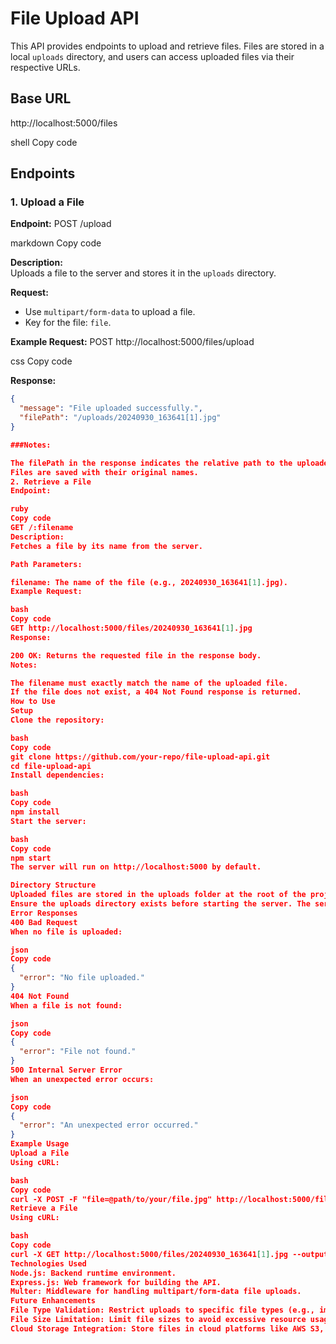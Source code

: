 # File Upload API

This API provides endpoints to upload and retrieve files. Files are stored in a local `uploads` directory, and users can access uploaded files via their respective URLs.

## Base URL

http://localhost:5000/files

shell
Copy code

## Endpoints

### 1. Upload a File

**Endpoint:**
POST /upload

markdown
Copy code

**Description:**  
Uploads a file to the server and stores it in the `uploads` directory.

**Request:**

- Use `multipart/form-data` to upload a file.
- Key for the file: `file`.

**Example Request:**
POST http://localhost:5000/files/upload

css
Copy code

**Response:**

```json
{
  "message": "File uploaded successfully.",
  "filePath": "/uploads/20240930_163641[1].jpg"
}

###Notes:

The filePath in the response indicates the relative path to the uploaded file.
Files are saved with their original names.
2. Retrieve a File
Endpoint:

ruby
Copy code
GET /:filename
Description:
Fetches a file by its name from the server.

Path Parameters:

filename: The name of the file (e.g., 20240930_163641[1].jpg).
Example Request:

bash
Copy code
GET http://localhost:5000/files/20240930_163641[1].jpg
Response:

200 OK: Returns the requested file in the response body.
Notes:

The filename must exactly match the name of the uploaded file.
If the file does not exist, a 404 Not Found response is returned.
How to Use
Setup
Clone the repository:

bash
Copy code
git clone https://github.com/your-repo/file-upload-api.git
cd file-upload-api
Install dependencies:

bash
Copy code
npm install
Start the server:

bash
Copy code
npm start
The server will run on http://localhost:5000 by default.

Directory Structure
Uploaded files are stored in the uploads folder at the root of the project.
Ensure the uploads directory exists before starting the server. The server will create it automatically if it does not exist.
Error Responses
400 Bad Request
When no file is uploaded:

json
Copy code
{
  "error": "No file uploaded."
}
404 Not Found
When a file is not found:

json
Copy code
{
  "error": "File not found."
}
500 Internal Server Error
When an unexpected error occurs:

json
Copy code
{
  "error": "An unexpected error occurred."
}
Example Usage
Upload a File
Using cURL:

bash
Copy code
curl -X POST -F "file=@path/to/your/file.jpg" http://localhost:5000/files/upload
Retrieve a File
Using cURL:

bash
Copy code
curl -X GET http://localhost:5000/files/20240930_163641[1].jpg --output downloaded_file.jpg
Technologies Used
Node.js: Backend runtime environment.
Express.js: Web framework for building the API.
Multer: Middleware for handling multipart/form-data file uploads.
Future Enhancements
File Type Validation: Restrict uploads to specific file types (e.g., images, PDFs).
File Size Limitation: Limit file sizes to avoid excessive resource usage.
Cloud Storage Integration: Store files in cloud platforms like AWS S3, Google Cloud Storage, or Azure Blob Storage for scalability.
```
